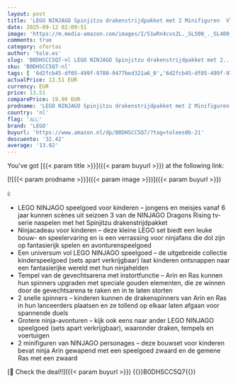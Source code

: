 ```yaml
---
layout: post
title: 'LEGO NINJAGO Spinjitzu drakenstrijdpakket met 2 Minifiguren  Vliegende Elementen en Launchers  Ninja Speelgoed voor 6 jaar en Ouder  Cadeau voor Kinderen en Dragons Rising Fans 71826'
date: 2025-09-12 02:09:51
image: 'https://m.media-amazon.com/images/I/51wRn4cvs2L._SL500_._SL400_.jpg'
comments: true
category: ofertas
author: 'tole.es'
slug: 'B0DHSCC5Q7-nl LEGO NINJAGO Spinjitzu drakenstrijdpakket met 2...'
sku: 'B0DHSCC5Q7-nl'
tags: [ '6d2fcb45-df05-499f-9780-9477bed321a6_0','6d2fcb45-df05-499f-9780-9477bed321a6_501','Arborist Merchandising Root','Bouw- & constructiespeelgoed','Creatieve spellen','Educatief speelgoed','Self Service','Special Features Stores','Speelgoed & spellen','Speelgoedbouwsets','lego','🇳🇱', ]
actualPrice: 13.51 EUR
currency: EUR
price: 13.51
comparePrice: 19.99 EUR
prodname: 'LEGO NINJAGO Spinjitzu drakenstrijdpakket met 2 Minifiguren  Vliegende Elementen en Launchers  Ninja Speelgoed voor 6 jaar en Ouder  Cadeau voor Kinderen en Dragons Rising Fans 71826'
country: 'nl'
flag: '🇳🇱'
brand: 'LEGO'
buyurl: 'https://www.amazon.nl/dp/B0DHSCC5Q7/?tag=tolees0b-21'
descuento: '32.42'
average: '13.92'
---
```


You've got [{{< param title >}}]({{< param buyurl >}}) at the following link:

[![{{< param prodname >}}]({{< param image >}})]({{< param buyurl >}})

ℹ️:

- LEGO NINJAGO speelgoed voor kinderen – jongens en meisjes vanaf 6 jaar kunnen scènes uit seizoen 3 van de NINJAGO Dragons Rising tv-serie naspelen met het Spinjitzu drakenstrijdpakket
- Ninjacadeau voor kinderen – deze kleine LEGO set biedt een leuke bouw- en speelervaring en is een verrassing voor ninjafans die dol zijn op fantasierijk spelen en avonturenspeelgoed
- Een universum vol LEGO NINJAGO speelgoed – de uitgebreide collectie kinderspeelgoed (sets apart verkrijgbaar) laat kinderen ontsnappen naar een fantasierijke wereld met hun ninjahelden
- Tempel van de gevechtsarena met instortfunctie – Arin en Ras kunnen hun spinners upgraden met speciale gouden elementen, die ze winnen door de gevechtsarena te raken en in te laten storten
- 2 snelle spinners – kinderen kunnen de drakenspinners van Arin en Ras in hun lanceerders plaatsen en ze tollend op elkaar laten afgaan voor spannende duels
- Grotere ninja-avonturen – kijk ook eens naar ander LEGO NINJAGO speelgoed (sets apart verkrijgbaar), waaronder draken, tempels en voertuigen
- 2 minifiguren van NINJAGO personages – deze bouwset voor kinderen bevat ninja Arin gewapend met een speelgoed zwaard en de gemene Ras met een zwaard

[🛒 Check the deal!!]({{< param buyurl >}})
{{<world>}}B0DHSCC5Q7{{</world>}}
